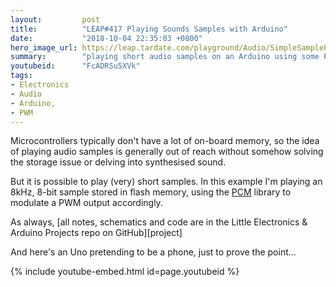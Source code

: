 ```yaml
---
layout:         post
title:          "LEAP#417 Playing Sounds Samples with Arduino"
date:           "2018-10-04 22:35:03 +0800"
hero_image_url: https://leap.tardate.com/playground/Audio/SimpleSamplePlayer/assets/SimpleSamplePlayer_build.jpg
summary:        "playing short audio samples on an Arduino using some PWM tricks from the PCM library"
youtubeid:      "FcADRSu5XVk"
tags:
- Electronics
- Audio
- Arduino,
- PWM
---
```


Microcontrollers typically don't have a lot of on-board memory, so the idea of playing audio samples
is generally out of reach without somehow solving the storage issue or delving into synthesised sound.

But it is possible to play (very) short samples. In this example
I'm playing an 8kHz, 8-bit sample stored in flash memory, using
the [PCM](https://github.com/damellis/PCM) library to modulate a PWM output accordingly.

As always, [all notes, schematics and code are in the Little Electronics & Arduino Projects repo on GitHub][project]

And here's an Uno pretending to be a phone, just to prove the point...

{% include youtube-embed.html id=page.youtubeid %}
